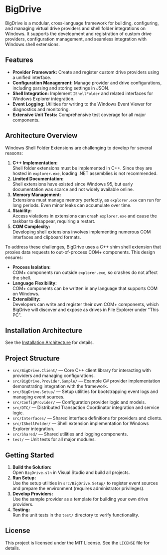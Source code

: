 # BigDrive

BigDrive is a modular, cross-language framework for building, configuring, and managing virtual drive providers and shell folder integrations on Windows. It supports the development and registration of custom drive providers, configuration management, and seamless integration with Windows shell extensions.

## Features

- **Provider Framework:** Create and register custom drive providers using a unified interface.
- **Configuration Management:** Manage provider and drive configurations, including parsing and storing settings in JSON.
- **Shell Integration:** Implement `IShellFolder` and related interfaces for Windows Explorer integration.
- **Event Logging:** Utilities for writing to the Windows Event Viewer for diagnostics and monitoring.
- **Extensive Unit Tests:** Comprehensive test coverage for all major components.

## Architecture Overview

Windows Shell Folder Extensions are challenging to develop for several reasons:

1. **C++ Implementation:**  
   Shell folder extensions must be implemented in C++. Since they are hosted in `explorer.exe`, loading .NET assemblies is not recommended.
2. **Limited Documentation:**  
   Shell extensions have existed since Windows 95, but early documentation was scarce and not widely available online.
3. **Memory Management:**  
   Extensions must manage memory perfectly, as `explorer.exe` can run for long periods. Even minor leaks can accumulate over time.
4. **Stability:**  
   Access violations in extensions can crash `explorer.exe` and cause the taskbar to disappear, requiring a restart.
5. **COM Complexity:**  
   Developing shell extensions involves implementing numerous COM interfaces and clipboard formats.

To address these challenges, BigDrive uses a C++ shim shell extension that proxies data requests to out-of-process COM+ components. This design ensures:

- **Process Isolation:**  
  COM+ components run outside `explorer.exe`, so crashes do not affect the shell.
- **Language Flexibility:**  
  COM+ components can be written in any language that supports COM on Windows.
- **Extensibility:**  
  Developers can write and register their own COM+ components, which BigDrive will discover and expose as drives in File Explorer under "This PC".

## Installation Architecture

See the [Installation Architecture](docs/architecture/installation.md) for details.

## Project Structure

- `src/BigDrive.Client/` — Core C++ client library for interacting with providers and managing configurations.
- `src/BigDrive.Provider.Sample/` — Example C# provider implementation demonstrating integration with the framework.
- `src/BigDrive.Setup/` — Setup utilities for bootstrapping event logs and managing event sources.
- `src/ConfigProvider/` — Configuration provider logic and models.
- `src/DTC/` — Distributed Transaction Coordinator integration and service logic.
- `src/Interfaces/` — Shared interface definitions for providers and clients.
- `src/IShellFolder/` — Shell extension implementation for Windows Explorer integration.
- `src/Shared/` — Shared utilities and logging components.
- `test/` — Unit tests for all major modules.

## Getting Started

1. **Build the Solution:**  
   Open `BigDrive.sln` in Visual Studio and build all projects.
2. **Run Setup:**  
   Use the setup utilities in `src/BigDrive.Setup/` to register event sources and prepare the environment (requires administrator privileges).
3. **Develop Providers:**  
   Use the sample provider as a template for building your own drive providers.
4. **Testing:**  
   Run the unit tests in the `test/` directory to verify functionality.

## License

This project is licensed under the MIT License. See the `LICENSE` file for details.